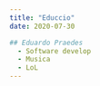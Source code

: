 ```yaml
---
title: "Educcio"
date: 2020-07-30

## Eduardo Praedes
  - Software develop
  - Musica
  - LoL 
---    
```

